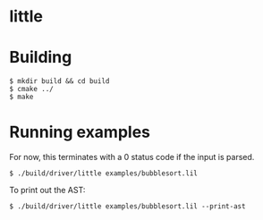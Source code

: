 # little

# Building
```
$ mkdir build && cd build
$ cmake ../
$ make
```

# Running examples

For now, this terminates with a 0 status code if the input is parsed.

```
$ ./build/driver/little examples/bubblesort.lil
```

To print out the AST:
```
$ ./build/driver/little examples/bubblesort.lil --print-ast
```
